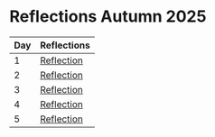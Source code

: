 # Reflections Autumn 2025

Day|Reflections
---|-------------------------
1  |[Reflection](20251020.md)
2  |[Reflection](20251021.md)
3  |[Reflection](20251022.md)
4  |[Reflection](20251023.md)
5  |[Reflection](20251024.md)
